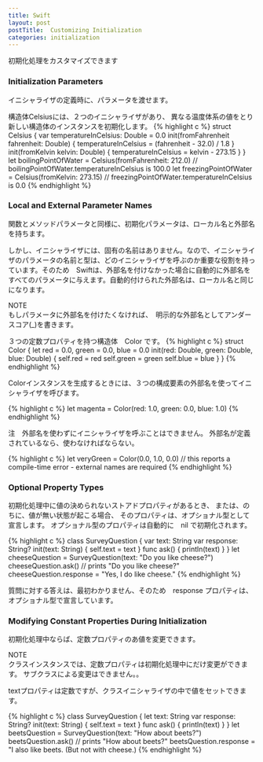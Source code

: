 ```yaml
---
title: Swift
layout: post
postTitle:  Customizing Initialization
categories: initialization
---
```


初期化処理をカスタマイズできます

### Initialization Parameters

イニシャライザの定義時に、パラメータを渡せます。

構造体Celsiusには、２つのイニシャライザがあり、
異なる温度体系の値をとり新しい構造体のインスタンスを初期化します。
{% highlight c %}
struct Celsius {
    var temperatureInCelsius: Double = 0.0
    init(fromFahrenheit fahrenheit: Double) {
        temperatureInCelsius = (fahrenheit - 32.0) / 1.8
    }
    init(fromKelvin kelvin: Double) {
        temperatureInCelsius = kelvin - 273.15
    }
}
let boilingPointOfWater = Celsius(fromFahrenheit: 212.0)
// boilingPointOfWater.temperatureInCelsius is 100.0
let freezingPointOfWater = Celsius(fromKelvin: 273.15)
// freezingPointOfWater.temperatureInCelsius is 0.0
{% endhighlight %}

<h3>Local and External Parameter Names</h3>

関数とメソッドパラメータと同様に、初期化パラメータは、ローカル名と外部名を持ちます。

しかし、イニシャライザには、固有の名前はありません。なので、イニシャライザのパラメータの名前と型は、どのイニシャライザを呼ぶのか重要な役割を持っています。そのため　Swiftは、外部名を付けなかった場合に自動的に外部名をすべてのパラメータに与えます。自動的付けられた外部名は、ローカル名と同じになります。

<div class="panel">
    <div class="panel-heading">NOTE</div>
    もしパラメータに外部名を付けたくなければ、　明示的な外部名としてアンダースコア(_)を書きます。
</div>

３つの定数プロパティを持つ構造体　Color です。
{% highlight c %}
struct Color {
    let red = 0.0, green = 0.0, blue = 0.0
    init(red: Double, green: Double, blue: Double) {
        self.red   = red
        self.green = green
        self.blue  = blue
    }
}
{% endhighlight %}

Colorインスタンスを生成するときには、３つの構成要素の外部名を使ってイニシャライザを呼びます。

{% highlight c %}
let magenta = Color(red: 1.0, green: 0.0, blue: 1.0)
{% endhighlight %}

注　外部名を使わずにイニシャライザを呼ぶことはできません。
外部名が定義されているなら、使わなければならない。

{% highlight c %}
let veryGreen = Color(0.0, 1.0, 0.0)
// this reports a compile-time error - external names are required
{% endhighlight %}

### Optional Property Types

初期化処理中に値の決められないストアドプロパティがあるとき、
または、のちに、値が無い状態が起こる場合、
そのプロパティは、オプショナル型として宣言します。
オプショナル型のプロパティは自動的に　nil で初期化されます。

{% highlight c %}
class SurveyQuestion {
    var text: String
    var response: String?
    init(text: String) {
        self.text = text
    }
    func ask() {
        println(text)
    }
}
let cheeseQuestion = SurveyQuestion(text: "Do you like cheese?")
cheeseQuestion.ask()
// prints "Do you like cheese?"
cheeseQuestion.response = "Yes, I do like cheese."
{% endhighlight %}

質問に対する答えは、最初わかりません、そのため　response プロパティは、オプショナル型で宣言しています。

<h3>Modifying Constant Properties During Initialization</h3>

初期化処理中ならば、定数プロパティのあ値を変更できます。

<div class="panel">
    <div class="panel-heading">NOTE</div>
    クラスインスタンスでは、定数プロパティは初期化処理中にだけ変更ができます。
    サブクラスによる変更はできません。。
</div>

textプロパティは定数ですが、クラスイニシャライザの中で値をセットできます。

{% highlight c %}
class SurveyQuestion {
    let text: String
    var response: String?
    init(text: String) {
        self.text = text
    }
    func ask() {
        println(text)
    }
}
let beetsQuestion = SurveyQuestion(text: "How about beets?")
beetsQuestion.ask()
// prints "How about beets?"
beetsQuestion.response = "I also like beets. (But not with cheese.)
{% endhighlight %}